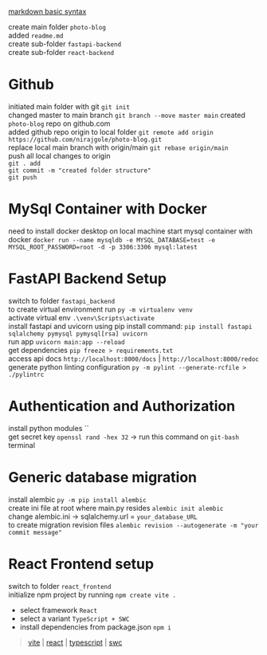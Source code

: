 [markdown basic syntax](https://www.markdownguide.org/basic-syntax/)

create main folder `photo-blog`\
added `readme.md`\
create sub-folder `fastapi-backend`\
create sub-folder `react-backend`

# Github
initiated main folder with git `git init`\
changed master to main branch `git branch --move master main`
created `photo-blog` repo on github.com\
added github repo origin to local folder `git remote add origin https://github.com/nirajgole/photo-blog.git`\
replace local main branch with origin/main `git rebase origin/main`\
push all local changes to origin\
`git . add`\
`git commit -m "created folder structure"`\
`git push`

# MySql Container with Docker
need to install docker desktop on local machine
start mysql container with docker `docker run --name mysqldb -e MYSQL_DATABASE=test -e MYSQL_ROOT_PASSWORD=root -d -p 3306:3306 mysql:latest`

# FastAPI Backend Setup
switch to folder `fastapi_backend`\
to create virtual environment run `py -m virtualenv venv`\
activate virtual env `.\venv\Scripts\activate`\
install fastapi and uvicorn using pip install command: `pip install fastapi sqlalchemy pymysql pymysql[rsa] uvicorn`\
run app `uvicorn main:app --reload`\
get dependencies `pip freeze > requirements.txt`\
access api docs `http://localhost:8000/docs` | `http://localhost:8000/redoc`\
generate python linting configuration `py -m pylint --generate-rcfile > ./pylintrc`

# Authentication and Authorization
install python modules ``\
get secret key `openssl rand -hex 32` -> run this command on `git-bash` terminal

# Generic database migration
install alembic `py -m pip install alembic`\
create ini file at root where main.py resides `alembic init alembic`\
change alembic.ini -> sqlalchemy.url = `your_database_URL`\
to create migration revision files `alembic revision --autogenerate -m "your commit message"`

# React Frontend setup
switch to folder `react_frontend`\
initialize npm project by running `npm create vite .`
- select framework `React`
- select a variant `TypeScript + SWC`
- install dependencies from package.json `npm i`
>[vite](https://vitejs.dev) | [react](https://react.dev) | [typescript](https://www.typescriptlang.org/) | [swc](https://swc.rs/)

